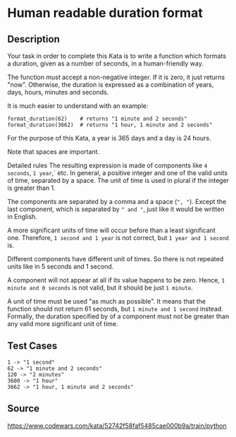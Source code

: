 #  Human readable duration format

## Description 

Your task in order to complete this Kata is to write a function which formats a duration, given as a number of seconds, in a human-friendly way.

The function must accept a non-negative integer. If it is zero, it just returns "now". Otherwise, the duration is expressed as a combination of years, days, hours, minutes and seconds.

It is much easier to understand with an example:

    format_duration(62)    # returns "1 minute and 2 seconds"
    format_duration(3662)  # returns "1 hour, 1 minute and 2 seconds"

For the purpose of this Kata, a year is 365 days and a day is 24 hours.

Note that spaces are important.

Detailed rules
The resulting expression is made of components like `4 seconds`, `1 year`,` etc. In general, a positive integer and one of the valid units of time, separated by a space. The unit of time is used in plural if the integer is greater than 1.

The components are separated by a comma and a space (`", "`). Except the last component, which is separated by `" and "`, just like it would be written in English.

A more significant units of time will occur before than a least significant one. Therefore, `1 second and 1 year` is not correct, but `1 year and 1 second` is.

Different components have different unit of times. So there is not repeated units like in 5 seconds and 1 second.

A component will not appear at all if its value happens to be zero. Hence, `1 minute and 0 seconds` is not valid, but it should be just `1 minute`.

A unit of time must be used "as much as possible". It means that the function should not return 61 seconds, but `1 minute and 1 second` instead. Formally, the duration specified by of a component must not be greater than any valid more significant unit of time.

## Test Cases

    1 -> "1 second"
    62 -> "1 minute and 2 seconds"
    120 -> "2 minutes"
    3600 -> "1 hour"
    3662 -> "1 hour, 1 minute and 2 seconds"

## Source
https://www.codewars.com/kata/52742f58faf5485cae000b9a/train/python